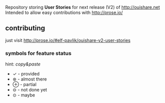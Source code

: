 Repository storing **User Stories** for next release (V2) of
http://ouishare.net Intended to allow easy contributions with
http://prose.io/


## contributing

just visit http://prose.io/#elf-pavlik/ouishare-v2-user-stories


### symbols for feature status
hint: *copy&paste*

* ✓ - provided
* ⊛ - almost there
* ⊕ - partial
* ⊝ - not done yet
* ⊙ - maybe
